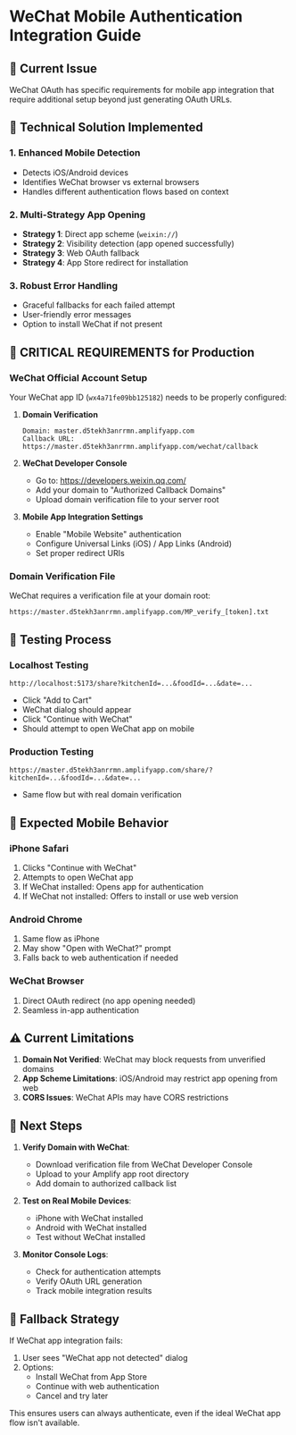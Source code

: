 # WeChat Mobile Authentication Integration Guide

## 🚨 Current Issue

WeChat OAuth has specific requirements for mobile app integration that require additional setup beyond just generating OAuth URLs.

## 🔧 Technical Solution Implemented

### 1. **Enhanced Mobile Detection**

- Detects iOS/Android devices
- Identifies WeChat browser vs external browsers
- Handles different authentication flows based on context

### 2. **Multi-Strategy App Opening**

- **Strategy 1**: Direct app scheme (`weixin://`)
- **Strategy 2**: Visibility detection (app opened successfully)
- **Strategy 3**: Web OAuth fallback
- **Strategy 4**: App Store redirect for installation

### 3. **Robust Error Handling**

- Graceful fallbacks for each failed attempt
- User-friendly error messages
- Option to install WeChat if not present

## 🔑 **CRITICAL REQUIREMENTS** for Production

### WeChat Official Account Setup

Your WeChat app ID (`wx4a71fe09bb125182`) needs to be properly configured:

1. **Domain Verification**

   ```
   Domain: master.d5tekh3anrrmn.amplifyapp.com
   Callback URL: https://master.d5tekh3anrrmn.amplifyapp.com/wechat/callback
   ```

2. **WeChat Developer Console**
   - Go to: <https://developers.weixin.qq.com/>
   - Add your domain to "Authorized Callback Domains"
   - Upload domain verification file to your server root

3. **Mobile App Integration Settings**
   - Enable "Mobile Website" authentication
   - Configure Universal Links (iOS) / App Links (Android)
   - Set proper redirect URIs

### Domain Verification File

WeChat requires a verification file at your domain root:

```
https://master.d5tekh3anrrmn.amplifyapp.com/MP_verify_[token].txt
```

## 🔄 **Testing Process**

### Localhost Testing

```
http://localhost:5173/share?kitchenId=...&foodId=...&date=...
```

- Click "Add to Cart"
- WeChat dialog should appear
- Click "Continue with WeChat"
- Should attempt to open WeChat app on mobile

### Production Testing

```
https://master.d5tekh3anrrmn.amplifyapp.com/share/?kitchenId=...&foodId=...&date=...
```

- Same flow but with real domain verification

## 📱 **Expected Mobile Behavior**

### iPhone Safari

1. Clicks "Continue with WeChat"
2. Attempts to open WeChat app
3. If WeChat installed: Opens app for authentication
4. If WeChat not installed: Offers to install or use web version

### Android Chrome

1. Same flow as iPhone
2. May show "Open with WeChat?" prompt
3. Falls back to web authentication if needed

### WeChat Browser

1. Direct OAuth redirect (no app opening needed)
2. Seamless in-app authentication

## ⚠️ **Current Limitations**

1. **Domain Not Verified**: WeChat may block requests from unverified domains
2. **App Scheme Limitations**: iOS/Android may restrict app opening from web
3. **CORS Issues**: WeChat APIs may have CORS restrictions

## 🚀 **Next Steps**

1. **Verify Domain with WeChat**:
   - Download verification file from WeChat Developer Console
   - Upload to your Amplify app root directory
   - Add domain to authorized callback list

2. **Test on Real Mobile Devices**:
   - iPhone with WeChat installed
   - Android with WeChat installed
   - Test without WeChat installed

3. **Monitor Console Logs**:
   - Check for authentication attempts
   - Verify OAuth URL generation
   - Track mobile integration results

## 🔧 **Fallback Strategy**

If WeChat app integration fails:

1. User sees "WeChat app not detected" dialog
2. Options:
   - Install WeChat from App Store
   - Continue with web authentication
   - Cancel and try later

This ensures users can always authenticate, even if the ideal WeChat app flow isn't available.
